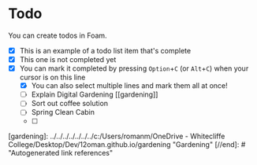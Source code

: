 # Todo

You can create todos in Foam.

- [x] This is an example of a todo list item that's complete
- [x] This one is not completed yet
- [x] You can mark it completed by pressing `Option`+`C` (or `Alt`+`C`) when your cursor is on this line
  - [x] You can also select multiple lines and mark them all at once!
  - [ ] Explain Digital Gardening [[gardening]]
  - [ ] Sort out coffee solution
  - [ ] Spring Clean Cabin
  - [ ] 
  



[//begin]: # "Autogenerated link references for markdown compatibility"
[gardening]: ../../../../../../../c:/Users/romanm/OneDrive - Whitecliffe College/Desktop/Dev/12oman.github.io/gardening "Gardening"
[//end]: # "Autogenerated link references"